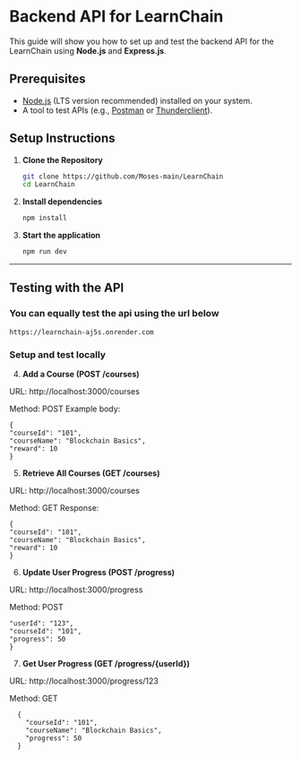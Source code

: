 # Backend API for LearnChain

This guide will show you how to set up and test the backend API for the LearnChain using **Node.js** and **Express.js**.

## Prerequisites

- [Node.js](https://nodejs.org/) (LTS version recommended) installed on your system.
- A tool to test APIs (e.g., [Postman](https://www.postman.com/) or [Thunderclient](https://www.thunderclient.com/)).

## Setup Instructions

1. **Clone the Repository**

   ```bash
   git clone https://github.com/Moses-main/LearnChain
   cd LearnChain

   ```

2. **Install dependencies**

   ```bash
   npm install
   ```

3. **Start the application**

   ```bash
   npm run dev
   ```

---

## Testing with the API

### You can equally test the api using the url below

```
https://learnchain-aj5s.onrender.com
```

### Setup and test locally

4. **Add a Course (POST /courses)**

URL: http://localhost:3000/courses

Method: POST
Example body:

```
{
"courseId": "101",
"courseName": "Blockchain Basics",
"reward": 10
}
```

5. **Retrieve All Courses (GET /courses)**

URL: http://localhost:3000/courses

Method: GET
Response:

```
{
"courseId": "101",
"courseName": "Blockchain Basics",
"reward": 10
}

```

6. **Update User Progress (POST /progress)**

URL: http://localhost:3000/progress

Method: POST

```{
"userId": "123",
"courseId": "101",
"progress": 50
}
```

7. **Get User Progress (GET /progress/{userId})**

URL: http://localhost:3000/progress/123

Method: GET

```
  {
    "courseId": "101",
    "courseName": "Blockchain Basics",
    "progress": 50
  }
```
